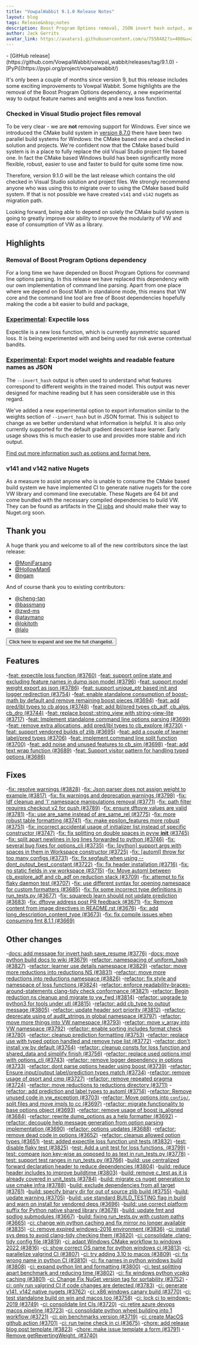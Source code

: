 ```yaml
---
title: "VowpalWabbit 9.1.0 Release Notes"
layout: blog
tags: Release&nbsp;notes
description: Boost Program Options removal, JSON invert hash output, and a new loss function
author: Jack Gerrits
avatar_link: https://avatars1.githubusercontent.com/u/7558482?s=400&u=21e4cca683799d65a20a4cf3d11d0c17853ef9cb&v=4
---
```


<div class="blog_highlight" markdown="1">
- [GitHub release](https://github.com/VowpalWabbit/vowpal_wabbit/releases/tag/9.1.0)
- [PyPi](https://pypi.org/project/vowpalwabbit/)
</div>

It's only been a couple of months since version 9, but this release includes some exciting improvements to Vowpal Wabbit. Some highlights are the removal of the Boost Program Options dependency, a new experimental way to output feature names and weights and a new loss function.

### Checked in Visual Studio project files removal

To be very clear - we are **not** removing support for Windows. Ever since we introduced the CMake build system in [version 8.7.0](https://github.com/VowpalWabbit/vowpal_wabbit/releases/tag/8.7.0) there have been two parallel build systems for Windows: the CMake based one and a checked in solution and projects. We're confident now that the CMake based build system is in a place to fully replace the old Visual Studio project file based one. In fact the CMake based Windows build has been significantly more flexible, robust, easier to use and faster to build for quite some time now.

Therefore, version 9.1.0 will be the last release which contains the old checked in Visual Studio solution and project files. We strongly recommend anyone who was using this to migrate over to using the CMake based build system. If that is not possible we have created `v141` and `v142` nugets as migration path.

Looking forward, being able to depend on solely the CMake build system is going to greatly improve our ability to improve the modularity of VW and ease of consumption of VW as a library.

## Highlights

### Removal of Boost Program Options dependency

For a long time we have depended on Boost Program Options for command line options parsing. In this release we have replaced this dependency with our own implementation of command line parsing. Apart from one place where we depend on Boost Math in standalone mode, this means that VW core and the command line tool are free of Boost dependencies hopefully making the code a bit easier to build and package,

### [Experimental](https://github.com/VowpalWabbit/vowpal_wabbit/wiki/Experimental): Expectile loss

Expectile is a new loss function, which is currently asymmetric squared loss. It is being experimented with and being used for risk averse contextual bandits.

### [Experimental](https://github.com/VowpalWabbit/vowpal_wabbit/wiki/Experimental): Export model weights and readable feature names as JSON

The `--invert_hash` output is often used to understand what features correspond to different weights in the trained model. This output was never designed for machine reading but it has seen considerable use in this regard.

We've added a new experimental option to export information similar to the weights section of `--invert_hash` but in JSON format. This is subject to change as we better understand what information is helpful. It is also only currently supported for the default gradient descent base learner. Early usage shows this is much easier to use and provides more stable and rich output.

[Find out more information such as options and format here.](https://github.com/VowpalWabbit/vowpal_wabbit/wiki/JSON-export-of-model-weights)


### v141 and v142 native Nugets

As a measure to assist anyone who is unable to consume the CMake based build system we have implemented CI to generate native nugets for the core VW library and command line executable. These Nugets are 64 bit and come bundled with the necessary compiled dependencies to build VW. They can be found as artifacts in the [CI jobs](https://github.com/VowpalWabbit/vowpal_wabbit/actions/workflows/build_nugets.yml) and should make their way to Nuget.org soon.


## Thank you

A huge thank you and welcome to all of the new contributors since the last release:

- [@MoniFarsang](https://github.com/MoniFarsang)
- [@HollowMan6](https://github.com/HollowMan6)
- [@ngam](https://github.com/ngam)

And of course thank you to existing contributors:

- [@cheng-tan](https://github.com/cheng-tan)
- [@bassmang](https://github.com/bassmang)
- [@zwd-ms](https://github.com/zwd-ms)
- [@ataymano](https://github.com/ataymano)
- [@lokitoth](https://github.com/lokitoth)
- [@lalo](https://github.com/lalo)

<div>
  <i class="fa fa-caret-right"></i>
  <button class="changelist_button">
    Click here to expand and see the full changelist.
  </button>
</div>
<div class="changelist hidden" markdown="1">

## Features
-[feat: expectile loss function (#3760)](https://github.com/VowpalWabbit/vowpal_wabbit/pull/3760)
-[feat: support online state and excluding feature names in dump json model (#3796)](https://github.com/VowpalWabbit/vowpal_wabbit/pull/3796)
-[feat: support model weight export as json (#3786)](https://github.com/VowpalWabbit/vowpal_wabbit/pull/3786)
-[feat: support unique_ptr based init and logger redirection (#3754)](https://github.com/VowpalWabbit/vowpal_wabbit/pull/3754)
-[feat: enable standalone consumption of boost-math by default and remove remaining boost pieces (#3694)](https://github.com/VowpalWabbit/vowpal_wabbit/pull/3694)
-[feat: add pred/lbl types to cb algos (#3748)](https://github.com/VowpalWabbit/vowpal_wabbit/pull/3748)
-[feat: add lbl/pred types cb_adf, cb_algs, cb_dro (#3744)](https://github.com/VowpalWabbit/vowpal_wabbit/pull/3744)
-[feat: replace boost::string_view with string-view-lite (#3717)](https://github.com/VowpalWabbit/vowpal_wabbit/pull/3717)
-[feat: Implement standalone command line options parsing (#3699)](https://github.com/VowpalWabbit/vowpal_wabbit/pull/3699)
-[feat: remove extra allocations, add pred/lbl types to cb_explore (#3730)](https://github.com/VowpalWabbit/vowpal_wabbit/pull/3730)
-[feat: support vendored builds of zlib (#3695)](https://github.com/VowpalWabbit/vowpal_wabbit/pull/3695)
-[feat: add a couple of learner label/pred types (#3706)](https://github.com/VowpalWabbit/vowpal_wabbit/pull/3706)
-[feat: implement command line split function (#3700)](https://github.com/VowpalWabbit/vowpal_wabbit/pull/3700)
-[feat: add noise and unused features to cb_sim (#3698)](https://github.com/VowpalWabbit/vowpal_wabbit/pull/3698)
-[feat: add text wrap function (#3689)](https://github.com/VowpalWabbit/vowpal_wabbit/pull/3689)
-[feat: Support visitor pattern for handling typed options (#3686)](https://github.com/VowpalWabbit/vowpal_wabbit/pull/3686)

## Fixes
-[fix: resolve warnings (#3828)](https://github.com/VowpalWabbit/vowpal_wabbit/pull/3828)
-[fix: Json parser does not assign weight to example (#3817)](https://github.com/VowpalWabbit/vowpal_wabbit/pull/3817)
-[fix: fix warnings and deprecation warnings (#3798)](https://github.com/VowpalWabbit/vowpal_wabbit/pull/3798)
-[fix: ldf cleanup and 'l' namespace manipulations removal (#3771)](https://github.com/VowpalWabbit/vowpal_wabbit/pull/3771)
-[fix: path filter requires checkout v2 for push (#3789)](https://github.com/VowpalWabbit/vowpal_wabbit/pull/3789)
-[fix: ensure dftovw values are valid (#3781)](https://github.com/VowpalWabbit/vowpal_wabbit/pull/3781)
-[fix: use are_same instead of are_same_rel (#3775)](https://github.com/VowpalWabbit/vowpal_wabbit/pull/3775)
-[fix: more robust table formatting (#3741)](https://github.com/VowpalWabbit/vowpal_wabbit/pull/3741)
-[fix: make epsilon_features more robust (#3751)](https://github.com/VowpalWabbit/vowpal_wabbit/pull/3751)
-[fix: incorrect accidental usage of initializer list instead of specific constructor (#3747)](https://github.com/VowpalWabbit/vowpal_wabbit/pull/3747)
-[fix: fix splitting on double spaces in pyvw __init__ (#3745)](https://github.com/VowpalWabbit/vowpal_wabbit/pull/3745)
-[fix: split apart newlines in log lines forwarded to python (#3746)](https://github.com/VowpalWabbit/vowpal_wabbit/pull/3746)
-[fix: several bug fixes for options_cli (#3735)](https://github.com/VowpalWabbit/vowpal_wabbit/pull/3735)
-[fix: [python] support args with spaces in them in Workspace constructor (#3725)](https://github.com/VowpalWabbit/vowpal_wabbit/pull/3725)
-[fix: [automl] throw for too many configs (#3731)](https://github.com/VowpalWabbit/vowpal_wabbit/pull/3731)
-[fix: fix segfault when using --dont_output_best_constant (#3722)](https://github.com/VowpalWabbit/vowpal_wabbit/pull/3722)
-[fix: fix header installation (#3716)](https://github.com/VowpalWabbit/vowpal_wabbit/pull/3716)
-[fix: no static fields in vw workspace (#3715)](https://github.com/VowpalWabbit/vowpal_wabbit/pull/3715)
-[fix: Move automl between cb_explore_adf and cb_adf on reduction stack (#3709)](https://github.com/VowpalWabbit/vowpal_wabbit/pull/3709)
-[fix: attempt to fix flaky daemon test (#3707)](https://github.com/VowpalWabbit/vowpal_wabbit/pull/3707)
-[fix: use different syntax for opening namespace for custom formatters (#3685)](https://github.com/VowpalWabbit/vowpal_wabbit/pull/3685)
-[fix: fix some incorrect type definitions in run_tests.py (#3677)](https://github.com/VowpalWabbit/vowpal_wabbit/pull/3677)
-[fix: squarecb learn should not update prediction (#3683)](https://github.com/VowpalWabbit/vowpal_wabbit/pull/3683)
-[fix: dftovw address post PR feedback (#3671)](https://github.com/VowpalWabbit/vowpal_wabbit/pull/3671)
-[fix: Remove content from image directives in README.rst (#3676)](https://github.com/VowpalWabbit/vowpal_wabbit/pull/3676)
-[fix: add long_description_content_type (#3673)](https://github.com/VowpalWabbit/vowpal_wabbit/pull/3673)
-[fix: fix compile issues when consuming fmt 8.1.1 (#3669)](https://github.com/VowpalWabbit/vowpal_wabbit/pull/3669)

## Other changes
-[docs: add message for invert hash save_resume (#3776)](https://github.com/VowpalWabbit/vowpal_wabbit/pull/3776)
-[docs: move python build docs to wiki (#3679)](https://github.com/VowpalWabbit/vowpal_wabbit/pull/3679)
-[refactor: namespacing of uniform_hash (#3827)](https://github.com/VowpalWabbit/vowpal_wabbit/pull/3827)
-[refactor: learner use details namespace (#3829)](https://github.com/VowpalWabbit/vowpal_wabbit/pull/3829)
-[refactor: move more reductions into reductions NS (#3831)](https://github.com/VowpalWabbit/vowpal_wabbit/pull/3831)
-[refactor: move more reductions into reductions namespace (#3826)](https://github.com/VowpalWabbit/vowpal_wabbit/pull/3826)
-[refactor: fix style and namespace of loss functions (#3824)](https://github.com/VowpalWabbit/vowpal_wabbit/pull/3824)
-[refactor: enforce readability-braces-around-statements clang-tidy check conformance (#3821)](https://github.com/VowpalWabbit/vowpal_wabbit/pull/3821)
-[refactor: Begin reduction ns cleanup and migrate to vw_fwd (#3814)](https://github.com/VowpalWabbit/vowpal_wabbit/pull/3814)
-[refactor: upgrade to python3 for tools under utl (#3815)](https://github.com/VowpalWabbit/vowpal_wabbit/pull/3815)
-[refactor: add cb_type to output message (#3805)](https://github.com/VowpalWabbit/vowpal_wabbit/pull/3805)
-[refactor: update header sort priority (#3812)](https://github.com/VowpalWabbit/vowpal_wabbit/pull/3812)
-[refactor: deprecate using of audit_strings in global namespace (#3797)](https://github.com/VowpalWabbit/vowpal_wabbit/pull/3797)
-[refactor: move more things into VW namespace (#3793)](https://github.com/VowpalWabbit/vowpal_wabbit/pull/3793)
-[refactor: move v_array into VW namespace (#3792)](https://github.com/VowpalWabbit/vowpal_wabbit/pull/3792)
-[refactor: enable sorting includes format check (#3780)](https://github.com/VowpalWabbit/vowpal_wabbit/pull/3780)
-[refactor: cleanup prediction formatting (#3753)](https://github.com/VowpalWabbit/vowpal_wabbit/pull/3753)
-[refactor: replace use with typed option handled and remove type list (#3772)](https://github.com/VowpalWabbit/vowpal_wabbit/pull/3772)
-[refactor: don't install vw by default (#3764)](https://github.com/VowpalWabbit/vowpal_wabbit/pull/3764)
-[refactor: cleanup consts for loss function and shared_data and simplify finish (#3756)](https://github.com/VowpalWabbit/vowpal_wabbit/pull/3756)
-[refactor: replace used options impl with options_cli (#3743)](https://github.com/VowpalWabbit/vowpal_wabbit/pull/3743)
-[refactor: remove logger dependency in options (#3733)](https://github.com/VowpalWabbit/vowpal_wabbit/pull/3733)
-[refactor: dont parse options header using boost (#3739)](https://github.com/VowpalWabbit/vowpal_wabbit/pull/3739)
-[refactor: Ensure input/output label/prediction types match (#3734)](https://github.com/VowpalWabbit/vowpal_wabbit/pull/3734)
-[refactor: remove usage of qsort and cmp (#3727)](https://github.com/VowpalWabbit/vowpal_wabbit/pull/3727)
-[refactor: remove repeated pragma (#3724)](https://github.com/VowpalWabbit/vowpal_wabbit/pull/3724)
-[refactor: move reductions to reductions directory (#3711)](https://github.com/VowpalWabbit/vowpal_wabbit/pull/3711)
-[refactor: add prediction and label types to automl (#3714)](https://github.com/VowpalWabbit/vowpal_wabbit/pull/3714)
-[refactor: Remove unused code in vw_exception (#3703)](https://github.com/VowpalWabbit/vowpal_wabbit/pull/3703)
-[refactor: Move options into `config/`, split files and move impls to cc (#3697)](https://github.com/VowpalWabbit/vowpal_wabbit/pull/3697)
-[refactor: migrate functionality to base options object (#3693)](https://github.com/VowpalWabbit/vowpal_wabbit/pull/3693)
-[refactor: remove usage of boost is_aligned (#3684)](https://github.com/VowpalWabbit/vowpal_wabbit/pull/3684)
-[refactor: rewrite dump_options as a help formatter (#3692)](https://github.com/VowpalWabbit/vowpal_wabbit/pull/3692)
-[refactor: decouple help message generation from option parsing implementation (#3690)](https://github.com/VowpalWabbit/vowpal_wabbit/pull/3690)
-[refactor: options updates (#3688)](https://github.com/VowpalWabbit/vowpal_wabbit/pull/3688)
-[refactor: remove dead code in options (#3652)](https://github.com/VowpalWabbit/vowpal_wabbit/pull/3652)
-[refactor: cleanup allowed option types (#3651)](https://github.com/VowpalWabbit/vowpal_wabbit/pull/3651)
-[test: added expectile loss function unit tests (#3832)](https://github.com/VowpalWabbit/vowpal_wabbit/pull/3832)
-[test: disable flaky test (#3825)](https://github.com/VowpalWabbit/vowpal_wabbit/pull/3825)
-[test: Add a unit test for loss functions. (#3799)](https://github.com/VowpalWabbit/vowpal_wabbit/pull/3799)
-[test: compare json key-wise as opposed to as text in run_tests.py (#3778)](https://github.com/VowpalWabbit/vowpal_wabbit/pull/3778)
-[test: support test ranges in run_tests.py (#3766)](https://github.com/VowpalWabbit/vowpal_wabbit/pull/3766)
-[build: use centralized forward declaration header to reduce dependencies (#3804)](https://github.com/VowpalWabbit/vowpal_wabbit/pull/3804)
-[build: reduce header includes to improve buildtime (#3803)](https://github.com/VowpalWabbit/vowpal_wabbit/pull/3803)
-[build: remove c_test as it is already covered in unit_tests (#3784)](https://github.com/VowpalWabbit/vowpal_wabbit/pull/3784)
-[build: migrate cs nuget generation to use cmake infra (#3788)](https://github.com/VowpalWabbit/vowpal_wabbit/pull/3788)
-[build: exclude dependencies from all target (#3761)](https://github.com/VowpalWabbit/vowpal_wabbit/pull/3761)
-[build: specify binary dir for out of source zlib build (#3755)](https://github.com/VowpalWabbit/vowpal_wabbit/pull/3755)
-[build: update warning (#3705)](https://github.com/VowpalWabbit/vowpal_wabbit/pull/3705)
-[build: use standard BUILD_TESTING flag in build and warn on install for vendored deps (#3696)](https://github.com/VowpalWabbit/vowpal_wabbit/pull/3696)
-[build: use correct platform suffix for Python native shared library (#3678)](https://github.com/VowpalWabbit/vowpal_wabbit/pull/3678)
-[build: update fmt and spdlog submodules (#3667)](https://github.com/VowpalWabbit/vowpal_wabbit/pull/3667)
-[build: fixing run_tests.py with custom paths (#3665)](https://github.com/VowpalWabbit/vowpal_wabbit/pull/3665)
-[ci: change win python caching and fix mirror no longer available (#3835)](https://github.com/VowpalWabbit/vowpal_wabbit/pull/3835)
-[ci: remove expired windows-2016 environment (#3836)](https://github.com/VowpalWabbit/vowpal_wabbit/pull/3836)
-[ci: install sys deps to avoid clang-tidy checking them (#3820)](https://github.com/VowpalWabbit/vowpal_wabbit/pull/3820)
-[ci: consolidate .clang-tidy config file (#3819)](https://github.com/VowpalWabbit/vowpal_wabbit/pull/3819)
-[ci: adapt Windows CMake workflow to windows 2022 (#3816)](https://github.com/VowpalWabbit/vowpal_wabbit/pull/3816)
-[ci: show correct OS name for python windows ci (#3813)](https://github.com/VowpalWabbit/vowpal_wabbit/pull/3813)
-[ci: parallelize valgrind CI (#3807)](https://github.com/VowpalWabbit/vowpal_wabbit/pull/3807)
-[ci: try adding 3.10 to macos (#3809)](https://github.com/VowpalWabbit/vowpal_wabbit/pull/3809)
-[ci: fix wrong name in python CI (#3810)](https://github.com/VowpalWabbit/vowpal_wabbit/pull/3810)
-[ci: fix names in python windows build (#3808)](https://github.com/VowpalWabbit/vowpal_wabbit/pull/3808)
-[ci: expand python lint and formatting (#3800)](https://github.com/VowpalWabbit/vowpal_wabbit/pull/3800)
-[ci: test splitting apart benchmark and reducing time (#3802)](https://github.com/VowpalWabbit/vowpal_wabbit/pull/3802)
-[ci: fix windows python vcpkg caching (#3801)](https://github.com/VowpalWabbit/vowpal_wabbit/pull/3801)
-[ci: Change Fix NuGet version tag for sortability (#3752)](https://github.com/VowpalWabbit/vowpal_wabbit/pull/3752)
-[ci: only run valgrind CI if code changes are detected (#3783)](https://github.com/VowpalWabbit/vowpal_wabbit/pull/3783)
-[ci: generate v141, v142 native nugets (#3762)](https://github.com/VowpalWabbit/vowpal_wabbit/pull/3762)
-[ci: x86 windows canary build (#3770)](https://github.com/VowpalWabbit/vowpal_wabbit/pull/3770)
-[ci: test standalone build on win and macos too (#3758)](https://github.com/VowpalWabbit/vowpal_wabbit/pull/3758)
-[ci: lock ci to windows-2019 (#3749)](https://github.com/VowpalWabbit/vowpal_wabbit/pull/3749)
-[ci: consolidate lint CIs (#3720)](https://github.com/VowpalWabbit/vowpal_wabbit/pull/3720)
-[ci: retire azure devops macos pipeline (#3723)](https://github.com/VowpalWabbit/vowpal_wabbit/pull/3723)
-[ci: consolidate python wheel building into 1 workflow (#3721)](https://github.com/VowpalWabbit/vowpal_wabbit/pull/3721)
-[ci: pin benchmarks version (#3719)](https://github.com/VowpalWabbit/vowpal_wabbit/pull/3719)
-[ci: create MacOS github action (#3701)](https://github.com/VowpalWabbit/vowpal_wabbit/pull/3701)
-[ci: run twine check in ci (#3675)](https://github.com/VowpalWabbit/vowpal_wabbit/pull/3675)
-[chore: add release blog post template (#3823)](https://github.com/VowpalWabbit/vowpal_wabbit/pull/3823)
-[chore: make issue template a form (#3791)](https://github.com/VowpalWabbit/vowpal_wabbit/pull/3791)
-[Remove getRevertingWeight. (#3740)](https://github.com/VowpalWabbit/vowpal_wabbit/pull/3740)

</div>
